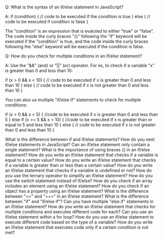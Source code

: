 Q: What is the syntax of an if/else statement in JavaScript?

A: if (condition) {
    // code to be executed if the condition is true
} else {
    // code to be executed if condition is false
}

The "condition" is an expression that is evaluted to either "true" or "false". The code inside the curly braces "{}" following the "if" keyword will be executed if the "condition" is true, and the code inside the curly braces following the "else" keyword will be executed if the condition is false.

Q: How do you check for multiple conditions in an if/else statement?

A: Use the "&&" (and) or "||" (or) operator. For ex, to check if a variable "x" is greater than 0 and less than 10:

if (x > 0 && x < 10) {
    // code to be executed if x is greater than 0 and less than 10
} else {
    // code to be executed if x is not greater than 0 and less than 10
}


You can also us multiple "if/else if" statements to check for multiple conditions:

if (x > 0 && x < 5) {
    //code to be executed if x is greater than 0 and less than 5
} else if (x >= 5 && x < 10) {
    //code to be executed if x is greater than or equal to 5 and less than 10
} else {
    // code to be executed if x is not greater than 0 and less than 10 
}






What is the difference between if and if/else statements?
How do you nest if/else statements in JavaScript?
Can an if/else statement only contain a single statement?
What is the importance of using braces {} in an if/else statement?
How do you write an if/else statement that checks if a variable is equal to a certain value?
How do you write an if/else statement that checks if a variable is greater than or less than a certain value?
How do you write an if/else statement that checks if a variable is undefined or not?
How do you use the ternary operator to simplify an if/else statement?
How do you use the switch statement instead of if/else?
How do you check if an array includes an element using an if/else statement?
How do you check if an object has a property using an if/else statement?
What is the difference between "==" and "===" in an if/else statement?
What is the difference between "if" and "if/else if"?
Can you have multiple "else if" statements in an if/else statement?
How do you write an if/else statement that checks for multiple conditions and executes different code for each?
Can you use an if/else statement within a for loop?
How do you use an if/else statement to execute different code based on the type of a variable?
How do you write an if/else statement that executes code only if a certain condition is not met?


